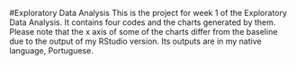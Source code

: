 #Exploratory Data Analysis
This is the project for week 1 of the Exploratory Data Analysis. It contains four codes and the charts generated by them.
Please note that the x axis of some of the charts differ from the baseline due to the output of my RStudio version. Its outputs are in my native language, Portuguese.
